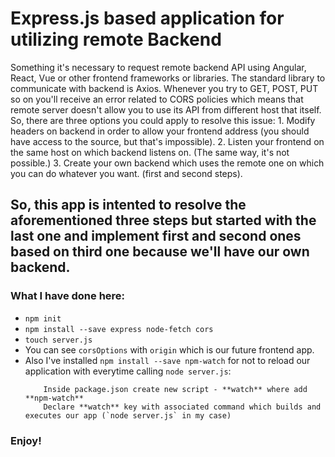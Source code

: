 # Express.js based application for utilizing remote Backend

Something it's necessary to request remote backend API using Angular, React, Vue or other frontend frameworks or libraries. The standard library to communicate with backend is Axios. Whenever you try to GET, POST, PUT so on you'll receive an error related to CORS policies which means that remote server doesn't allow you to use its API from different host that itself. So, there are three options you could apply to resolve this issue:
    1. Modify headers on backend in order to allow your frontend address (you should have access to the source, but that's impossible).
    2. Listen your frontend on the same host on which backend listens on. (The same way, it's not possible.)
    3. Create your own backend which uses the remote one on which you can do whatever you want. (first and second steps).
## So, this app is intented to resolve the aforementioned three steps but started with the last one and implement first and second ones based on third one because we'll have our own backend.

### What I have done here:
* `npm init`
* `npm install --save express node-fetch cors`
* `touch server.js`
* You can see `corsOptions` with `origin` which is our future frontend app.
* Also I've installed `npm install --save npm-watch` for not to reload our application with everytime calling `node server.js`:
    ```
        Inside package.json create new script - **watch** where add **npm-watch**
        Declare **watch** key with associated command which builds and executes our app (`node server.js` in my case)
    ```

### Enjoy!